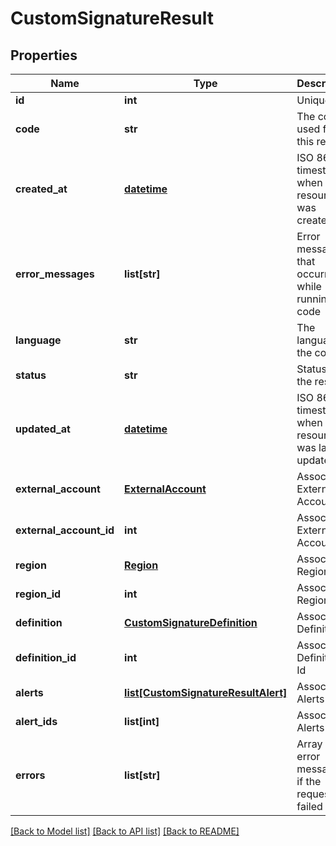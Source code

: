 # CustomSignatureResult

## Properties
Name | Type | Description | Notes
------------ | ------------- | ------------- | -------------
**id** | **int** | Unique ID | [optional] 
**code** | **str** | The code used for this result | [optional] 
**created_at** | [**datetime**](DateTime.md) | ISO 8601 timestamp when the resource was created | [optional] 
**error_messages** | **list[str]** | Error messages that occurred while running the code | [optional] 
**language** | **str** | The language of the code | [optional] 
**status** | **str** | Status of the result | [optional] 
**updated_at** | [**datetime**](DateTime.md) | ISO 8601 timestamp when the resource was last updated | [optional] 
**external_account** | [**ExternalAccount**](ExternalAccount.md) | Associated External Account | [optional] 
**external_account_id** | **int** | Associated External Account Id | [optional] 
**region** | [**Region**](Region.md) | Associated Region | [optional] 
**region_id** | **int** | Associated Region Id | [optional] 
**definition** | [**CustomSignatureDefinition**](CustomSignatureDefinition.md) | Associated Definition | [optional] 
**definition_id** | **int** | Associated Definition Id | [optional] 
**alerts** | [**list[CustomSignatureResultAlert]**](CustomSignatureResultAlert.md) | Associated Alerts | [optional] 
**alert_ids** | **list[int]** | Associated Alerts Ids | [optional] 
**errors** | **list[str]** | Array of error messages if the request failed | [optional] 

[[Back to Model list]](../README.md#documentation-for-models) [[Back to API list]](../README.md#documentation-for-api-endpoints) [[Back to README]](../README.md)


